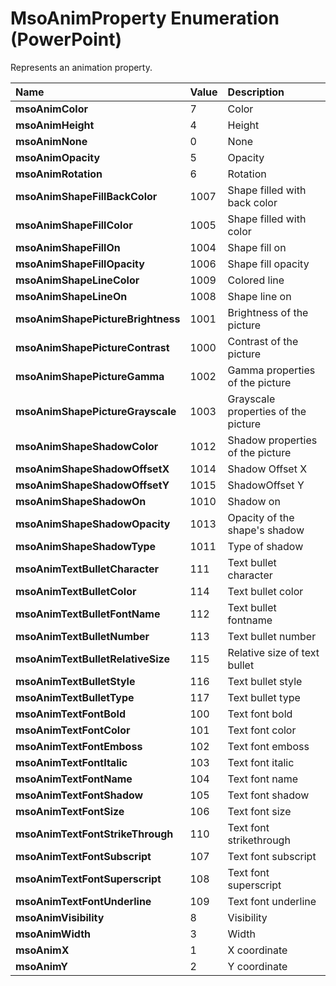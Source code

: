 
# MsoAnimProperty Enumeration (PowerPoint)

Represents an animation property. 



|**Name**|**Value**|**Description**|
|:-----|:-----|:-----|
| **msoAnimColor**|7|Color|
| **msoAnimHeight**|4|Height|
| **msoAnimNone**|0|None|
| **msoAnimOpacity**|5|Opacity|
| **msoAnimRotation**|6|Rotation|
| **msoAnimShapeFillBackColor**|1007|Shape filled with back color|
| **msoAnimShapeFillColor**|1005|Shape filled with color|
| **msoAnimShapeFillOn**|1004|Shape fill on|
| **msoAnimShapeFillOpacity**|1006|Shape fill opacity|
| **msoAnimShapeLineColor**|1009|Colored line|
| **msoAnimShapeLineOn**|1008|Shape line on|
| **msoAnimShapePictureBrightness**|1001|Brightness of the picture|
| **msoAnimShapePictureContrast**|1000|Contrast of the picture|
| **msoAnimShapePictureGamma**|1002|Gamma properties of the picture|
| **msoAnimShapePictureGrayscale**|1003|Grayscale properties of the picture|
| **msoAnimShapeShadowColor**|1012|Shadow properties of the picture|
| **msoAnimShapeShadowOffsetX**|1014|Shadow Offset X|
| **msoAnimShapeShadowOffsetY**|1015|ShadowOffset Y|
| **msoAnimShapeShadowOn**|1010|Shadow on|
| **msoAnimShapeShadowOpacity**|1013|Opacity of the shape's shadow|
| **msoAnimShapeShadowType**|1011|Type of shadow|
| **msoAnimTextBulletCharacter**|111|Text bullet character|
| **msoAnimTextBulletColor**|114|Text bullet color|
| **msoAnimTextBulletFontName**|112|Text bullet fontname|
| **msoAnimTextBulletNumber**|113|Text bullet number|
| **msoAnimTextBulletRelativeSize**|115|Relative size of text bullet |
| **msoAnimTextBulletStyle**|116|Text bullet style|
| **msoAnimTextBulletType**|117|Text bullet type|
| **msoAnimTextFontBold**|100|Text font bold|
| **msoAnimTextFontColor**|101|Text font color|
| **msoAnimTextFontEmboss**|102|Text font emboss|
| **msoAnimTextFontItalic**|103|Text font italic|
| **msoAnimTextFontName**|104|Text font name|
| **msoAnimTextFontShadow**|105|Text font shadow|
| **msoAnimTextFontSize**|106|Text font size|
| **msoAnimTextFontStrikeThrough**|110|Text font strikethrough|
| **msoAnimTextFontSubscript**|107|Text font subscript|
| **msoAnimTextFontSuperscript**|108|Text font superscript|
| **msoAnimTextFontUnderline**|109|Text font underline|
| **msoAnimVisibility**|8|Visibility|
| **msoAnimWidth**|3|Width|
| **msoAnimX**|1|X coordinate|
| **msoAnimY**|2|Y coordinate|
